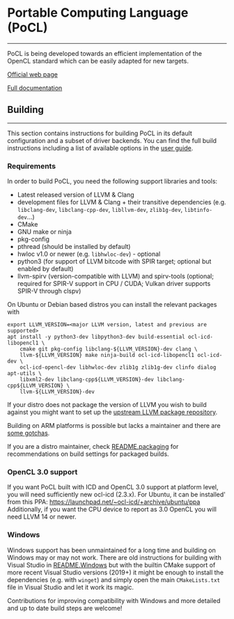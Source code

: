# Portable Computing Language (PoCL)
------------------------------------

PoCL is being developed towards an efficient implementation of the OpenCL
standard which can be easily adapted for new targets.

[Official web page](http://portablecl.org)

[Full documentation](http://portablecl.org/docs/html/)

## Building
-----------

This section contains instructions for building PoCL in its default
configuration and a subset of driver backends. You can find the full build
instructions including a list of available options
in the [user guide](http://portablecl.org/docs/html/install.html).

### Requirements

In order to build PoCL, you need the following support libraries and
tools:

  * Latest released version of LLVM & Clang
  * development files for LLVM & Clang + their transitive dependencies
    (e.g. `libclang-dev`, `libclang-cpp-dev`, `libllvm-dev`, `zlib1g-dev`,
    `libtinfo-dev`...)
  * CMake
  * GNU make or ninja
  * pkg-config
  * pthread (should be installed by default)
  * hwloc v1.0 or newer (e.g. `libhwloc-dev`) - optional
  * python3 (for support of LLVM bitcode with SPIR target; optional
    but enabled by default)
  * llvm-spirv (version-compatible with LLVM) and spirv-tools
    (optional; required for SPIR-V support in CPU / CUDA; Vulkan driver
    supports SPIR-V through clspv)

On Ubuntu or Debian based distros you can install the relevant packages with
```
export LLVM_VERSION=<major LLVM version, latest and previous are supported>
apt install -y python3-dev libpython3-dev build-essential ocl-icd-libopencl1 \
    cmake git pkg-config libclang-${LLVM_VERSION}-dev clang \
    llvm-${LLVM_VERSION} make ninja-build ocl-icd-libopencl1 ocl-icd-dev \
    ocl-icd-opencl-dev libhwloc-dev zlib1g zlib1g-dev clinfo dialog apt-utils \
    libxml2-dev libclang-cpp${LLVM_VERSION}-dev libclang-cpp${LLVM_VERSION} \
    llvm-${LLVM_VERSION}-dev
```

If your distro does not package the version of LLVM you wish to build against
you might want to set up the
[upstream LLVM package repository](https://apt.llvm.org/).

Building on ARM platforms is possible but lacks a maintainer and there are
[some gotchas](./README.ARM).

If you are a distro maintainer, check [README.packaging](./README.packaging) for
recommendations on build settings for packaged builds.

### OpenCL 3.0 support

If you want PoCL built with ICD and OpenCL 3.0 support at platform level,
you will need sufficiently new ocl-icd (2.3.x). For Ubuntu, it can be installed'
from this PPA: https://launchpad.net/~ocl-icd/+archive/ubuntu/ppa
Additionally, if you want the CPU device to report as 3.0 OpenCL
you will need LLVM 14 or newer.

### Windows

Windows support has been unmaintained for a long time and building on Windows
may or may not work. There are old instructions for building with Visual Studio
in [README.Windows](./README.Windows) but with the builtin CMake support of more
recent Visual Studio versions (2019+) it might be enough to install the
dependencies (e.g. with `winget`) and simply open the main `CMakeLists.txt` file
in Visual Studio and let it work its magic.

Contributions for improving compatibility with Windows and more detailed and up
to date build steps are welcome!